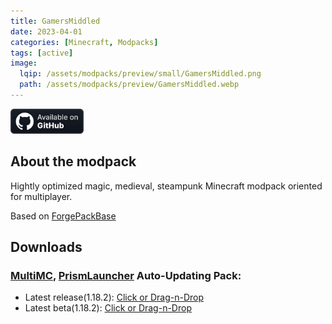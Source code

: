 ```yaml
---
title: GamersMiddled
date: 2023-04-01
categories: [Minecraft, Modpacks]
tags: [active]
image:
  lqip: /assets/modpacks/preview/small/GamersMiddled.png
  path: /assets/modpacks/preview/GamersMiddled.webp
---
```

<a href="https://github.com/Den4enko/GamersMiddled"><img alt="SourceCode" height="40" src="/assets/badges/github_vector.svg"></a>
## About the modpack
Hightly optimized magic, medieval, steampunk Minecraft modpack oriented for multiplayer.

Based on [ForgePackBase](/posts/ForgePackBase)

## Downloads
### [MultiMC](https://multimc.org/), [PrismLauncher](https://prismlauncher.org/) Auto-Updating Pack:
- Latest release(1.18.2): [Click or Drag-n-Drop](/GamersMiddled/GamersMiddled.zip)
- Latest beta(1.18.2): [Click or Drag-n-Drop](/GamersMiddled/GamersMiddled-Beta.zip)
